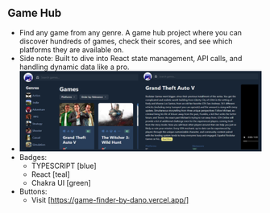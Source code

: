 ## Game Hub

- Find any game from any genre. A game hub project where you can discover hundreds of games, check their scores, and see which platforms they are available on.
- Side note: Built to dive into React state management, API calls, and handling dynamic data like a pro.
- ![600X200](../assets/game_finder_poster.webp)
- Badges:
  - TYPESCRIPT [blue]
  - React [teal]
  - Chakra UI [green]
- Buttons:
  - Visit [https://game-finder-by-dano.vercel.app/]
